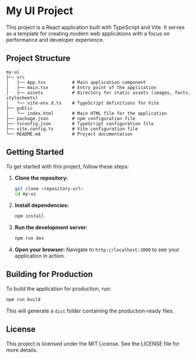 # My UI Project

This project is a React application built with TypeScript and Vite. It serves as a template for creating modern web applications with a focus on performance and developer experience.

## Project Structure

```
my-ui
├── src
│   ├── App.tsx          # Main application component
│   ├── main.tsx         # Entry point of the application
│   ├── assets           # Directory for static assets (images, fonts, stylesheets)
│   └── vite-env.d.ts    # TypeScript definitions for Vite
├── public
│   └── index.html       # Main HTML file for the application
├── package.json         # npm configuration file
├── tsconfig.json        # TypeScript configuration file
├── vite.config.ts       # Vite configuration file
└── README.md            # Project documentation
```

## Getting Started

To get started with this project, follow these steps:

1. **Clone the repository:**
   ```bash
   git clone <repository-url>
   cd my-ui
   ```

2. **Install dependencies:**
   ```bash
   npm install
   ```

3. **Run the development server:**
   ```bash
   npm run dev
   ```

4. **Open your browser:**
   Navigate to `http://localhost:3000` to see your application in action.

## Building for Production

To build the application for production, run:

```bash
npm run build
```

This will generate a `dist` folder containing the production-ready files.

## License

This project is licensed under the MIT License. See the LICENSE file for more details.